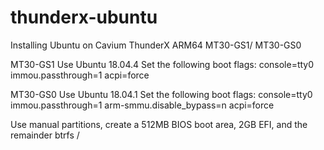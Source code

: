 # thunderx-ubuntu
Installing Ubuntu on Cavium ThunderX ARM64 MT30-GS1/ MT30-GS0

MT30-GS1
Use Ubuntu 18.04.4
Set the following boot flags: console=tty0 immou.passthrough=1 acpi=force 

MT30-GS0
Use Ubuntu 18.04.1
Set the following boot flags: console=tty0 immou.passthrough=1 arm-smmu.disable_bypass=n acpi=force

Use manual partitions, create a 512MB BIOS boot area, 2GB EFI, and the remainder btrfs /





